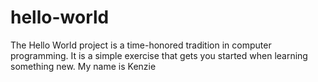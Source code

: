 # hello-world
The Hello World project is a time-honored tradition in computer programming. It is a simple exercise that gets you started when learning something new.
My name is Kenzie
